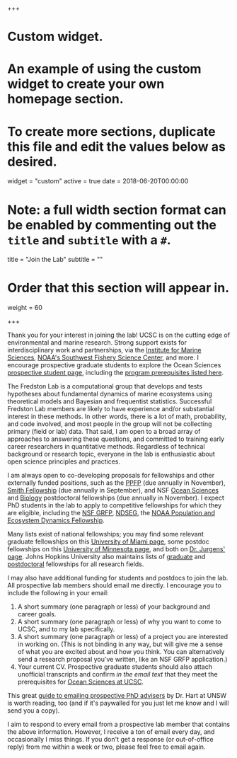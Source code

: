 +++
# Custom widget.
# An example of using the custom widget to create your own homepage section.
# To create more sections, duplicate this file and edit the values below as desired.
widget = "custom"
active = true
date = 2018-06-20T00:00:00

# Note: a full width section format can be enabled by commenting out the `title` and `subtitle` with a `#`.
title = "Join the Lab"
subtitle = ""

# Order that this section will appear in.
weight = 60

+++

Thank you for your interest in joining the lab! UCSC is on the cutting edge of environmental and marine research. Strong support exists for interdisciplinary work and partnerships, via the [Institute for Marine Sciences](https://ims.ucsc.edu/), [NOAA's Southwest Fishery Science Center](https://www.fisheries.noaa.gov/about/southwest-fisheries-science-center), and more. I encourage prospective graduate students to explore the Ocean Sciences [prospective student page](https://oceansci.ucsc.edu/about/prosp-student-resources.html), including the [program prerequisites listed here](https://catalog.ucsc.edu/Current/General-Catalog/Academic-Units/Physical-and-Biological-Sciences-Division/Ocean-Sciences).

The Fredston Lab is a computational group that develops and tests hypotheses about fundamental dynamics of marine ecosystems using theoretical models and Bayesian and frequentist statistics. Successful Fredston Lab members are likely to have experience and/or substantial interest in these methods. In other words, there is a lot of math, probability, and code involved, and most people in the group will not be collecting primary (field or lab) data. That said, I am open to a broad array of approaches to answering these questions, and committed to training early career researchers in quantitative methods. Regardless of technical background or research topic, everyone in the lab is enthusiastic about open science principles and practices. 

I am always open to co-developing proposals for fellowships and other externally funded positions, such as the [PPFP](https://ppfp.ucop.edu/info/how-to-apply/) (due annually in November), [Smith Fellowship](https://conbio.org/mini-sites/smith-fellows) (due annually in September), and NSF [Ocean Sciences](https://new.nsf.gov/funding/opportunities/ocean-sciences-postdoctoral-research-fellowships-0) and [Biology](https://new.nsf.gov/funding/opportunities/postdoctoral-research-fellowships-biology-prfb) postdoctoral fellowships (due annually in November). I expect PhD students in the lab to apply to competitive fellowships for which they are eligible, including the [NSF GRFP](https://www.nsfgrfp.org/), [NDSEG](https://ndseg.org/), the [NOAA Population and Ecosystem Dynamics Fellowship](https://seagrant.noaa.gov/NMFS-SG-Fellowship). 

Many lists exist of national fellowships; you may find some relevant graduate fellowships on this [University of Miami page](https://graduate.rsmas.miami.edu/phd-and-ms-programs/ocean-sciences/national-fellowships-awards/index.html), some postdoc fellowships on this [University of Minnesota page](https://cbs.umn.edu/academics/departments/eeb/postdocs/opportunities), and both on [Dr. Jurgens' page](https://jurgenslab.com/grad-postdoc-funding/). Johns Hopkins University also maintains lists of [graduate](https://research.jhu.edu/rdt/funding-opportunities/graduate/) and [postdoctoral](https://research.jhu.edu/rdt/funding-opportunities/postdoctoral/) fellowships for all research fields. 

I may also have additional funding for students and postdocs to join the lab. All prospective lab members should email me directly. I encourage you to include the following in your email:

1. A short summary (one paragraph or less) of your background and career goals.
1. A short summary (one paragraph or less) of why you want to come to UCSC, and to my lab specifically. 
1. A short summary (one paragraph or less) of a project you are interested in working on. (This is not binding in any way, but will give me a sense of what you are excited about and how you think. You can alternatively send a research proposal you've written, like an NSF GRFP application.)
1. Your current CV. Prospective graduate students should also attach unofficial transcripts and confirm *in the email text* that they meet the prerequisites for [Ocean Sciences at UCSC](https://catalog.ucsc.edu/Current/General-Catalog/Academic-Units/Physical-and-Biological-Sciences-Division/Ocean-Sciences). 

This great [guide to emailing prospective PhD advisers](https://doi.org/10.1038/d41586-023-00786-8) by Dr. Hart at UNSW is worth reading, too (and if it's paywalled for you just let me know and I will send you a copy).

I aim to respond to every email from a prospective lab member that contains the above information. However, I receive a ton of email every day, and occasionally I miss things. If you don't get a response (or out-of-office reply) from me within a week or two, please feel free to email again. 
